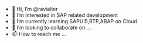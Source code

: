 - 👋 Hi, I’m @ravialter
- 👀 I’m interested in SAP related development
- 🌱 I’m currently learning SAPUI5,BTP,ABAP on Cloud
- 💞️ I’m looking to collaborate on ...
- 📫 How to reach me ...

<!---
ravialter/ravialter is a ✨ special ✨ repository because its `README.md` (this file) appears on your GitHub profile.
You can click the Preview link to take a look at your changes.
--->
